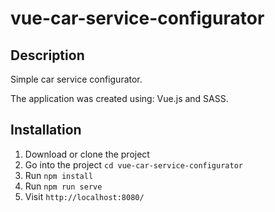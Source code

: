 # vue-car-service-configurator

## Description
Simple car service configurator.

The application was created using: Vue.js and SASS.

## Installation
1. Download or clone the project
2. Go into the project `cd vue-car-service-configurator`
3. Run `npm install`
4. Run `npm run serve`
5. Visit `http://localhost:8080/`
